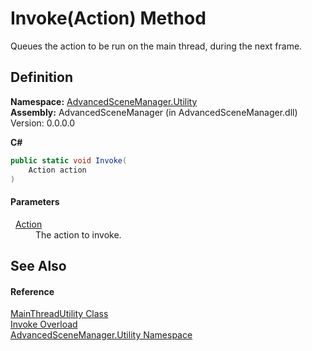 # Invoke(Action) Method


Queues the action to be run on the main thread, during the next frame.



## Definition
**Namespace:** <a href="N_AdvancedSceneManager_Utility.md">AdvancedSceneManager.Utility</a>  
**Assembly:** AdvancedSceneManager (in AdvancedSceneManager.dll) Version: 0.0.0.0

**C#**
``` C#
public static void Invoke(
	Action action
)
```



#### Parameters
<dl><dt>  <a href="https://learn.microsoft.com/dotnet/api/system.action" target="_blank" rel="noopener noreferrer">Action</a></dt><dd>The action to invoke.</dd></dl>

## See Also


#### Reference
<a href="T_AdvancedSceneManager_Utility_MainThreadUtility.md">MainThreadUtility Class</a>  
<a href="Overload_AdvancedSceneManager_Utility_MainThreadUtility_Invoke.md">Invoke Overload</a>  
<a href="N_AdvancedSceneManager_Utility.md">AdvancedSceneManager.Utility Namespace</a>  
